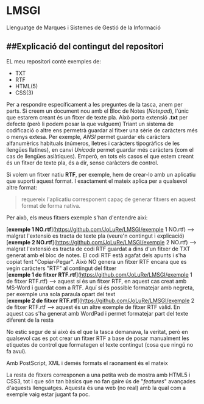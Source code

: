 # LMSGI
Llenguatge de Marques i Sistemes de Gestió de la Informació

##Explicació del contingut del repositori
---------------------------------------

EL meu repositori conté exemples de:
* TXT
* RTF
* HTML(5)
* CSS(3)

Per a respondre específicament a les preguntes de la tasca, anem per parts.
Si creem un document nou amb el Bloc de Notes (_Notepad_), l'únic que estarem creant és un fitxer de texte pla.
Això porta extensió **.txt** per defecte (però li podem posar la que vulguem)
Triant un sistema de codificació o altre ens permetrà guardar al fitxer una sèrie de caràcters més o menys extesa.
Per exemple, _ANSI_ permet guardar els caràcters alfanumèrics habituals (números, lletres i caràcters tipogràfics de les llengües llatines), en canvi _Unicode_ permet guardar més caràcters (com el cas de llengües asiàtiques).
Emperò, en tots els casos el que estem creant és un fitxer de texte pla, és a dir, sense caràcters de control.

Si volem un fitxer natiu **RTF**, per exemple, hem de crear-lo amb un aplicatiu que suporti aquest format. I exactament el mateix aplica per a qualsevol altre format: 
>requereix l'aplicatiu corresponent capaç de generar fitxers en aquest format de forma nativa.

Per això, els meus fitxers exemple s'han d'entendre així:

[**exemple 1 NO.rtf**](https://github.com/JoLuRe/LMSGI/exemple 1 NO.rtf) --> malgrat l'extensiò es tracta de texte pla (veure'n contingut i explicació)  
[**exemple 2 NO.rtf**](https://github.com/JoLuRe/LMSGI/exemple 2 NO.rtf) --> malgrat l'extensió es tracta de codi RTF guardat a dins d'un fitxer de TXT generat amb el bloc de notes. El codi RTF està agafat dels apunts i s'ha copiat fent "Copiar-Pegar". Això NO genera un fitxer RTF encara que es vegin caràcters "RTF" al contingut del fitxer  
[**exemple 1 de fitxer RTF.rtf**](https://github.com/JoLuRe/LMSGI/exemple 1 de fitxer RTF.rtf) --> aquest sí és un fitxer RTF, en aquest cas creat amb MS-Word i guardat com a RTF. Aquí sí és possible formatejar amb negreta, per exemple una sola paraula opart del text  
[**exemple 2 de fitxer RTF.rtf**](https://github.com/JoLuRe/LMSGI/exemple 2 de fitxer RTF.rtf --> aquest és un altre exemple de fitxer RTF vàlid. En aquest cas s'ha generat amb WordPad i permet formatejar part del texte diferent de la resta  

No estic segur de si això és el que la tasca demanava, la veritat, però en qualsevol cas es pot crear un fitxer RTF a base de posar manualment les etiquetes de control que formategen el texte contingut (cosa que ningú no fa avui).

Amb PostScript, XML i demés formats el raonament és el mateix

La resta de fitxers corresponen a una petita web de mostra amb HTML5 i CSS3, tot i que són tan bàsics que no fan gaire ús de "_features_" avançades d'aquests llenguatges. Aquesta és una web (no real) amb la qual com a exemple vaig estar jugant fa poc.
